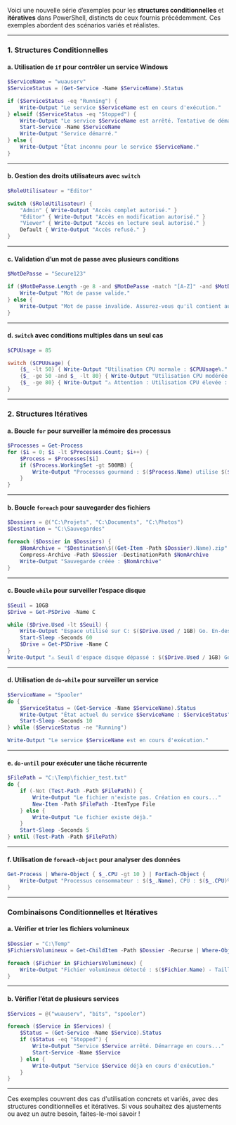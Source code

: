Voici une nouvelle série d’exemples pour les **structures conditionnelles** et **itératives** dans PowerShell, distincts de ceux fournis précédemment. Ces exemples abordent des scénarios variés et réalistes.

---

### **1. Structures Conditionnelles**

#### **a. Utilisation de `if` pour contrôler un service Windows**
```powershell
$ServiceName = "wuauserv"
$ServiceStatus = (Get-Service -Name $ServiceName).Status

if ($ServiceStatus -eq "Running") {
    Write-Output "Le service $ServiceName est en cours d'exécution."
} elseif ($ServiceStatus -eq "Stopped") {
    Write-Output "Le service $ServiceName est arrêté. Tentative de démarrage..."
    Start-Service -Name $ServiceName
    Write-Output "Service démarré."
} else {
    Write-Output "État inconnu pour le service $ServiceName."
}
```

---

#### **b. Gestion des droits utilisateurs avec `switch`**
```powershell
$RoleUtilisateur = "Editor"

switch ($RoleUtilisateur) {
    "Admin" { Write-Output "Accès complet autorisé." }
    "Editor" { Write-Output "Accès en modification autorisé." }
    "Viewer" { Write-Output "Accès en lecture seul autorisé." }
    Default { Write-Output "Accès refusé." }
}
```

---

#### **c. Validation d’un mot de passe avec plusieurs conditions**
```powershell
$MotDePasse = "Secure123"

if ($MotDePasse.Length -ge 8 -and $MotDePasse -match "[A-Z]" -and $MotDePasse -match "\d") {
    Write-Output "Mot de passe valide."
} else {
    Write-Output "Mot de passe invalide. Assurez-vous qu'il contient au moins 8 caractères, une majuscule et un chiffre."
}
```

---

#### **d. `switch` avec conditions multiples dans un seul cas**
```powershell
$CPUUsage = 85

switch ($CPUUsage) {
    {$_ -lt 50} { Write-Output "Utilisation CPU normale : $CPUUsage%." }
    {$_ -ge 50 -and $_ -lt 80} { Write-Output "Utilisation CPU modérée : $CPUUsage%." }
    {$_ -ge 80} { Write-Output "⚠️ Attention : Utilisation CPU élevée : $CPUUsage%." }
}
```

---

### **2. Structures Itératives**

#### **a. Boucle `for` pour surveiller la mémoire des processus**
```powershell
$Processes = Get-Process
for ($i = 0; $i -lt $Processes.Count; $i++) {
    $Process = $Processes[$i]
    if ($Process.WorkingSet -gt 500MB) {
        Write-Output "Processus gourmand : $($Process.Name) utilise $($Process.WorkingSet / 1MB) Mo."
    }
}
```

---

#### **b. Boucle `foreach` pour sauvegarder des fichiers**
```powershell
$Dossiers = @("C:\Projets", "C:\Documents", "C:\Photos")
$Destination = "C:\Sauvegardes"

foreach ($Dossier in $Dossiers) {
    $NomArchive = "$Destination\$((Get-Item -Path $Dossier).Name).zip"
    Compress-Archive -Path $Dossier -DestinationPath $NomArchive
    Write-Output "Sauvegarde créée : $NomArchive"
}
```

---

#### **c. Boucle `while` pour surveiller l’espace disque**
```powershell
$Seuil = 10GB
$Drive = Get-PSDrive -Name C

while ($Drive.Used -lt $Seuil) {
    Write-Output "Espace utilisé sur C: $($Drive.Used / 1GB) Go. En-dessous du seuil ($($Seuil / 1GB) Go)."
    Start-Sleep -Seconds 60
    $Drive = Get-PSDrive -Name C
}
Write-Output "⚠️ Seuil d'espace disque dépassé : $($Drive.Used / 1GB) Go."
```

---

#### **d. Utilisation de `do-while` pour surveiller un service**
```powershell
$ServiceName = "Spooler"
do {
    $ServiceStatus = (Get-Service -Name $ServiceName).Status
    Write-Output "État actuel du service $ServiceName : $ServiceStatus"
    Start-Sleep -Seconds 10
} while ($ServiceStatus -ne "Running")

Write-Output "Le service $ServiceName est en cours d'exécution."
```

---

#### **e. `do-until` pour exécuter une tâche récurrente**
```powershell
$FilePath = "C:\Temp\fichier_test.txt"
do {
    if (-Not (Test-Path -Path $FilePath)) {
        Write-Output "Le fichier n'existe pas. Création en cours..."
        New-Item -Path $FilePath -ItemType File
    } else {
        Write-Output "Le fichier existe déjà."
    }
    Start-Sleep -Seconds 5
} until (Test-Path -Path $FilePath)
```

---

#### **f. Utilisation de `foreach-object` pour analyser des données**
```powershell
Get-Process | Where-Object { $_.CPU -gt 10 } | ForEach-Object {
    Write-Output "Processus consommateur : $($_.Name), CPU : $($_.CPU)%"
}
```

---

### **Combinaisons Conditionnelles et Itératives**

#### **a. Vérifier et trier les fichiers volumineux**
```powershell
$Dossier = "C:\Temp"
$FichiersVolumineux = Get-ChildItem -Path $Dossier -Recurse | Where-Object { $_.Length -gt 500MB }

foreach ($Fichier in $FichiersVolumineux) {
    Write-Output "Fichier volumineux détecté : $($Fichier.Name) - Taille : $($Fichier.Length / 1MB) Mo."
}
```

---

#### **b. Vérifier l’état de plusieurs services**
```powershell
$Services = @("wuauserv", "bits", "spooler")

foreach ($Service in $Services) {
    $Status = (Get-Service -Name $Service).Status
    if ($Status -eq "Stopped") {
        Write-Output "Service $Service arrêté. Démarrage en cours..."
        Start-Service -Name $Service
    } else {
        Write-Output "Service $Service déjà en cours d'exécution."
    }
}
```

---

Ces exemples couvrent des cas d'utilisation concrets et variés, avec des structures conditionnelles et itératives. Si vous souhaitez des ajustements ou avez un autre besoin, faites-le-moi savoir !